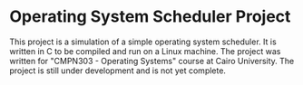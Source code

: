 # Operating System Scheduler Project
This project is a simulation of a simple operating system scheduler. It is written in C to be compiled and run on a Linux machine. The project was written for "CMPN303 - Operating Systems" course at Cairo University.
The project is still under development and is not yet complete.

